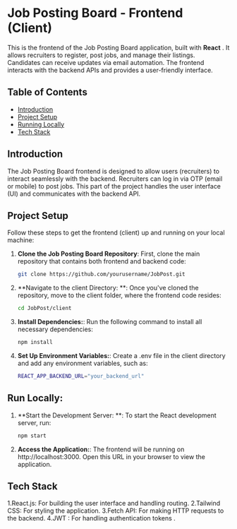 # Job Posting Board - Frontend (Client)

This is the frontend of the Job Posting Board application, built with **React** . It allows recruiters to register, post jobs, and manage their listings. Candidates can  receive updates via email automation. The frontend interacts with the backend APIs and provides a user-friendly interface.

## Table of Contents
- [Introduction](#introduction)
- [Project Setup](#project-setup)
- [Running Locally](#running-locally)
- [Tech Stack](#tech-stack)


## Introduction

The Job Posting Board frontend is designed to allow users (recruiters) to interact seamlessly with the backend. Recruiters can log in via OTP (email or mobile) to post jobs. This part of the project handles the user interface (UI) and communicates with the backend API.

## Project Setup

Follow these steps to get the frontend (client) up and running on your local machine:

1. **Clone the Job Posting Board Repository**:
   First, clone the main repository that contains both frontend and backend code:
   ```bash
   git clone https://github.com/yourusername/JobPost.git

2. **Navigate to the client Directory: **:
   Once you've cloned the repository, move to the client folder, where the frontend code resides:
   ```bash
   cd JobPost/client

3. **Install Dependencies:**:
   Run the following command to install all necessary dependencies:
   ```bash
   npm install
4. **Set Up Environment Variables:**:
   Create a .env file in the client directory and add any environment variables, such as:
   ```bash
   REACT_APP_BACKEND_URL="your_backend_url"

## Run Locally:
1. **Start the Development Server: **:
   To start the React development server, run:
   ```bash
   npm start
1. **Access the Application:**:
   The frontend will be running on http://localhost:3000. Open this URL in your browser to view the application.

## Tech Stack
1.React.js: For building the user interface and handling routing.
2.Tailwind CSS: For styling the application.
3.Fetch API: For making HTTP requests to the backend.
4.JWT : For handling authentication tokens .
